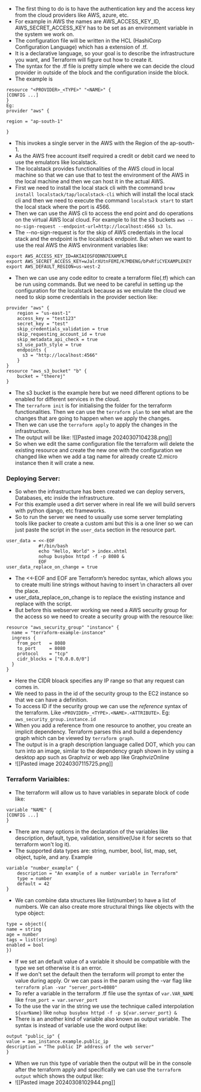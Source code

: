 * The first thing to do is to have the authentication key and the access key from the cloud providers like AWS, azure, etc. 
* For example in AWS the names are AWS_ACCESS_KEY_ID, AWS_SECRET_ACCESS_KEY has to be set as an environment variable in the system we work on.
* The configuration file will be written in the HCL (HashiCorp Configuration Language) which has a extension of .tf.
* It is a declarative language, so your goal is to describe the infrastructure you want, and Terraform will figure out how to create it.
* The syntax for the .tf file is pretty simple where we can decide the cloud provider in outside of the block and the configuration inside the block.
* The example is 
```
resource "<PROVIDER>_<TYPE>" "<NAME>" {
[CONFIG ...]
}
Eg: 
provider "aws" {

region = "ap-south-1"

}
```
* This invokes a single server in the AWS with the Region of the ap-south-1. 
* As the AWS free account itself required a credit or debit card we need to use the emulators like localstack. 
* The localstack provides functionalities of the AWS cloud in local machine so that we can use that to test the environment of the AWS in the local machine and then we can host it in the actual AWS.
* First we need to install the local stack cli with the command `brew install localstack/tap/localstack-cli` which will install the local stack cli and then we need to execute the command `localstack start` to start the local stack where the port is 4566.
* Then we can use the AWS cli to access the end point and do operations on the virtual AWS local cloud. For example to list the s3 buckets `aws --no-sign-request --endpoint-url=http://localhost:4566 s3 ls`.
* The --no-sign-request is for the skip of AWS credentials in the local stack and the endpoint is the localstack endpoint. But when we want to use the real AWS the AWS environment variables like:
```
export AWS_ACCESS_KEY_ID=AKIAIOSFODNN7EXAMPLE
export AWS_SECRET_ACCESS_KEY=wJalrXUtnFEMI/K7MDENG/bPxRfiCYEXAMPLEKEY
export AWS_DEFAULT_REGION=us-west-2
```
* Then we can use any code editor to create a terraform file(.tf) which can be run using commands. But we need to be careful in setting up the configuration for the localstack because as we emulate the cloud we need to skip some credentials in the provider section like:
```
provider "aws" {
    region = "us-east-1"
    access_key = "test123"
    secret_key = "test"
    skip_credentials_validation = true
    skip_requesting_account_id = true
    skip_metadata_api_check = true
    s3_use_path_style = true
    endpoints {
      s3 = "http://localhost:4566"
    }
}
resource "aws_s3_bucket" "b" {
    bucket = "theerej"
}
```
* The s3 bucket is the example here but we need different options to be enabled for different services in the cloud.
* The `terraform init` is for initialising the folder for the terraform functionalities. Then we can use the `terraform plan` to see what are the changes that are going to happen when we apply the changes.
* Then we can use the `terraform apply` to apply the changes in the infrastructure.
* The output will be like:
![[Pasted image 20240307104238.png]]
* So when we edit the same configuration file the terraform will delete the existing resource and create the new one with the configuration we changed like when we add a tag name for already create t2\.micro instance then it will crate a new. 
### Deploying Server:
* So when the infrastructure has been created we can deploy servers, Databases, etc inside the infrastructure. 
* For this example used a dirt server where in real life we will build servers with python django, etc frameworks.
* So to run the server we need to usually use some server templating tools like packer to create a custom ami but this is a one liner so we can just paste the script in the `user_data` section in the resource part.
```
user_data = <<-EOF
            #!/bin/bash
            echo "Hello, World" > index.xhtml
            nohup busybox httpd -f -p 8080 &
            EOF
user_data_replace_on_change = true
```
* The <<-EOF and EOF are Terraform’s heredoc syntax, which allows you to create multi line strings without having to insert \n characters all over the place.
* user_data_replace_on_change is to replace the existing instance and replace with the script.
* But before this webserver working we need a AWS security group for the access so we need to create a security group with the resource like:
```
resource "aws_security_group" "instance" {
  name = "terraform-example-instance"
  ingress {
    from_port   = 8080
    to_port     = 8080
    protocol    = "tcp"
    cidr_blocks = ["0.0.0.0/0"]
  }
}
```
* Here the CIDR bloack specifies any IP range so that any request can comes in.
* We need to pass in the id of the security group to the EC2 instance so that we can have a definition.
* To access ID if the security group we can use the *reference* syntax of the terraform. Like `<PROVIDER>_<TYPE>.<NAME>.<ATTRIBUTE>`. Eg: `aws_security_group.instance.id`
* When you add a reference from one resource to another, you create an implicit dependency. Terraform parses this and build a dependency graph which can be viewed by `terraform graph`.
* The output is in a graph description language called DOT, which you can turn into an image, similar to the dependency graph shown in by using a desktop app such as Graphviz or web app like GraphvizOnline
* ![[Pasted image 20240307115725.png]]
### Terraform Variaibles:
* The terraform will allow us to have variables in separate block of code like:
```
variable "NAME" {
[CONFIG ...]
}
```
* There are many options in the declaration of the variables like description, default, type, validation, sensitive(Use it for secrets so that terraform won't log it).
* The supported data types are: string, number, bool, list, map, set, object, tuple, and any. Example
```
variable "number_example" {
	description = "An example of a number variable in Terraform"
	type = number
	default = 42
}
```
* We can combine data structures like list(number) to have a list of numbers. We can also create more structural things like objects with the type object:
```
type = object({
name = string
age = number
tags = list(string)
enabled = bool
})
```
* If we set an default value of a variable it should be compatible with the type we set otherwise it is an error.
* If we don't set the default then the terraform will prompt to enter the value during apply. Or we can pass in the param using the -var flag like `terraform plan -var "server_port=8080"`
* To refer a variable in the terraform .tf file use the syntax of `var.VAR_NAME` like `from_port = var.server_port`
* To the use the var in the string we use the technique called interpolation `${varName}` like `nohup busybox httpd -f -p ${var.server_port} &`
* There is an another kind of variable also known as output variable. The syntax is instead of variable use the word output like:
```
output "public_ip" {
value = aws_instance.example.public_ip
description = "The public IP address of the web server"
}
```
* When we run this type of variable then the output will be in the console after the terraform apply  and specifically we can use the `terraform output` which shows the output like: 
* ![[Pasted image 20240308102944.png]]